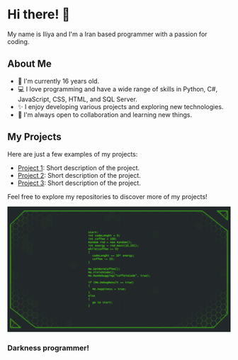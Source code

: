 # Hi there! 👋

My name is Iliya and I'm a Iran based programmer with a passion for coding.

## About Me

- 🌱 I'm currently 16 years old.
- 💻 I love programming and have a wide range of skills in Python, C#, JavaScript, CSS, HTML, and SQL Server.
- ✨ I enjoy developing various projects and exploring new technologies.
- 👯 I'm always open to collaboration and learning new things.

## My Projects

Here are just a few examples of my projects:

- [Project 1](link_to_project1): Short description of the project.
- [Project 2](link_to_project2): Short description of the project.
- [Project 3](link_to_project3): Short description of the project.

Feel free to explore my repositories to discover more of my projects!

![Darkness](./Darkness.png)

### Darkness programmer!

